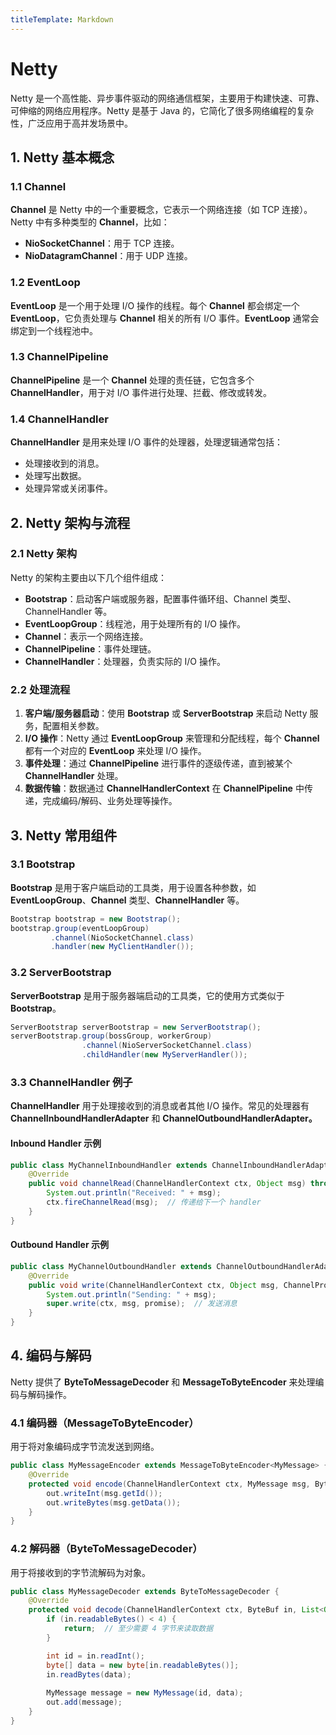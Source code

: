```yaml
---
titleTemplate: Markdown
---
```

# Netty

Netty 是一个高性能、异步事件驱动的网络通信框架，主要用于构建快速、可靠、可伸缩的网络应用程序。Netty 是基于 Java 的，它简化了很多网络编程的复杂性，广泛应用于高并发场景中。

## 1. Netty 基本概念

### 1.1 Channel
**Channel** 是 Netty 中的一个重要概念，它表示一个网络连接（如 TCP 连接）。Netty 中有多种类型的 **Channel**，比如：
- **NioSocketChannel**：用于 TCP 连接。
- **NioDatagramChannel**：用于 UDP 连接。

### 1.2 EventLoop
**EventLoop** 是一个用于处理 I/O 操作的线程。每个 **Channel** 都会绑定一个 **EventLoop**，它负责处理与 **Channel** 相关的所有 I/O 事件。**EventLoop** 通常会绑定到一个线程池中。

### 1.3 ChannelPipeline
**ChannelPipeline** 是一个 **Channel** 处理的责任链，它包含多个 **ChannelHandler**，用于对 I/O 事件进行处理、拦截、修改或转发。

### 1.4 ChannelHandler
**ChannelHandler** 是用来处理 I/O 事件的处理器，处理逻辑通常包括：
- 处理接收到的消息。
- 处理写出数据。
- 处理异常或关闭事件。

## 2. Netty 架构与流程

### 2.1 Netty 架构
Netty 的架构主要由以下几个组件组成：
- **Bootstrap**：启动客户端或服务器，配置事件循环组、Channel 类型、ChannelHandler 等。
- **EventLoopGroup**：线程池，用于处理所有的 I/O 操作。
- **Channel**：表示一个网络连接。
- **ChannelPipeline**：事件处理链。
- **ChannelHandler**：处理器，负责实际的 I/O 操作。

### 2.2 处理流程
1. **客户端/服务器启动**：使用 **Bootstrap** 或 **ServerBootstrap** 来启动 Netty 服务，配置相关参数。
2. **I/O 操作**：Netty 通过 **EventLoopGroup** 来管理和分配线程，每个 **Channel** 都有一个对应的 **EventLoop** 来处理 I/O 操作。
3. **事件处理**：通过 **ChannelPipeline** 进行事件的逐级传递，直到被某个 **ChannelHandler** 处理。
4. **数据传输**：数据通过 **ChannelHandlerContext** 在 **ChannelPipeline** 中传递，完成编码/解码、业务处理等操作。

## 3. Netty 常用组件

### 3.1 Bootstrap
**Bootstrap** 是用于客户端启动的工具类，用于设置各种参数，如 **EventLoopGroup**、**Channel** 类型、**ChannelHandler** 等。

```java
Bootstrap bootstrap = new Bootstrap();
bootstrap.group(eventLoopGroup)
         .channel(NioSocketChannel.class)
         .handler(new MyClientHandler());
```


### 3.2 ServerBootstrap
**ServerBootstrap** 是用于服务器端启动的工具类，它的使用方式类似于 **Bootstrap**。

```java
ServerBootstrap serverBootstrap = new ServerBootstrap();
serverBootstrap.group(bossGroup, workerGroup)
                .channel(NioServerSocketChannel.class)
                .childHandler(new MyServerHandler());
```



### 3.3 ChannelHandler 例子
**ChannelHandler** 用于处理接收到的消息或者其他 I/O 操作。常见的处理器有 **ChannelInboundHandlerAdapter** 和 **ChannelOutboundHandlerAdapter。**

#### Inbound Handler 示例
```java
public class MyChannelInboundHandler extends ChannelInboundHandlerAdapter {
    @Override
    public void channelRead(ChannelHandlerContext ctx, Object msg) throws Exception {
        System.out.println("Received: " + msg);
        ctx.fireChannelRead(msg);  // 传递给下一个 handler
    }
}
```
#### Outbound Handler 示例
```java
public class MyChannelOutboundHandler extends ChannelOutboundHandlerAdapter {
    @Override
    public void write(ChannelHandlerContext ctx, Object msg, ChannelPromise promise) throws Exception {
        System.out.println("Sending: " + msg);
        super.write(ctx, msg, promise);  // 发送消息
    }
}
```




## 4. 编码与解码
Netty 提供了 **ByteToMessageDecoder** 和 **MessageToByteEncoder** 来处理编码与解码操作。

### 4.1 编码器（MessageToByteEncoder）
用于将对象编码成字节流发送到网络。

```java
public class MyMessageEncoder extends MessageToByteEncoder<MyMessage> {
    @Override
    protected void encode(ChannelHandlerContext ctx, MyMessage msg, ByteBuf out) throws Exception {
        out.writeInt(msg.getId());
        out.writeBytes(msg.getData());
    }
}
```
### 4.2 解码器（ByteToMessageDecoder）
用于将接收到的字节流解码为对象。

```java
public class MyMessageDecoder extends ByteToMessageDecoder {
    @Override
    protected void decode(ChannelHandlerContext ctx, ByteBuf in, List<Object> out) throws Exception {
        if (in.readableBytes() < 4) {
            return;  // 至少需要 4 字节来读取数据
        }

        int id = in.readInt();
        byte[] data = new byte[in.readableBytes()];
        in.readBytes(data);
        
        MyMessage message = new MyMessage(id, data);
        out.add(message);
    }
}
```